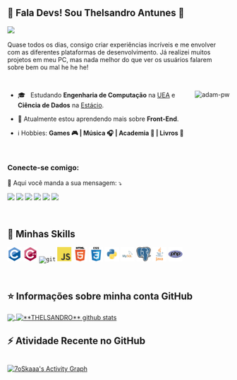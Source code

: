 ## 👋 Fala Devs! Sou Thelsandro Antunes 👋

![](https://github.com/thelsandroantunes/)

Quase todos os dias, consigo criar experiências incríveis e me envolver com as diferentes plataformas de desenvolvimento. Já realizei muitos projetos em meu PC, mas nada melhor do que ver os usuários falarem sobre bem ou mal he he he!

<br>

<p><img align="right" src="https://github.com/Adam-pw/Adam-pw/blob/main/animation_500_kxa883sd.gif" alt="adam-pw" /></p>

- 🎓 &nbsp; Estudando **Engenharia de Computação** na <a href="https://www1.uea.edu.br/">UEA</a> e **Ciência de Dados** na <a href="https://estacio.br/">Estácio</a>.

- 🌱 Atualmente estou aprendendo mais sobre **Front-End**.

- ℹ️ Hobbies: <b>Games 🎮 | Música 🎧 | Academia 🏃 | Livros 📖</b></p>

<br>

### Conecte-se comigo:

<p align="left">
  💌 Aqui você manda a sua mensagem: ⤵️
</p>

<p align="left">
  <a href="mailto:thelsandro.developer@gmail.com?subject=Vim do GitHub =D" alt="Gmail">
  <img src="https://img.shields.io/badge/-Gmail-FF0000?style=flat-square&labelColor=FF0000&logo=gmail&logoColor=white&link=thelsandro.developer@gmail.com" /></a>

  <a href="https://www.linkedin.com/in/thelsandro-developer/" alt="Linkedin">
  <img src="https://img.shields.io/badge/-Linkedin-0e76a8?style=flat-square&logo=Linkedin&logoColor=white&link=https://www.linkedin.com/in/thelsandro-developer/" /></a>

  <a href="https://api.whatsapp.com/send/?phone=5592991430765&text=Ol%C3%A1+Thelsandro!+Vamos+conversar+sobre+tecnologias+,+vagas+e+projetos+diversos&app_absent=0" alt="WhatsApp">
  <img src="https://img.shields.io/badge/-WhatsApp-25d366?style=flat-square&labelColor=25d366&logo=whatsapp&logoColor=white&link=https://bit.ly/3j70IKL"/></a>

  <a href="https://bit.ly/3udoR96" alt="Youtube">
  <img src="https://img.shields.io/badge/-YouTube-FF0000?style=flat-square&labelColor=FF0000&logo=youtube&logoColor=white&link=https://bit.ly/3udoR96"/></a>

  <a href="https://www.instagram.com/thelsandro.developer/" alt="Instagram">
  <img src="https://img.shields.io/badge/-Instagram-DF0174?style=flat-square&labelColor=DF0174&logo=instagram&logoColor=white&link=https://www.instagram.com/thelsandro.developer/"/></a>
  
  <a href="https://twitter.com/dev_thelsandro" alt="Twitter">
  <img src="https://img.shields.io/badge/-Twitter-1C9CEA?style=flat-square&labelColor=1C9CEA&logo=twitter&logoColor=white&link=https://twitter.com/dev_thelsandro/"/></a>
</p>  
<br>

## 🚀 Minhas Skills


<code><img height="32" src="https://raw.githubusercontent.com/devicons/devicon/master/icons/c/c-original.svg" alt="c"/></code>
<code><img height="32" src="https://raw.githubusercontent.com/devicons/devicon/master/icons/cplusplus/cplusplus-original.svg" alt="cpp"/></code>
<code><img height="32" src="https://raw.githubusercontent.com/jmnote/z-icons/master/svg/git.svg" alt="git"/></code>
<code><img height="32" src="https://raw.githubusercontent.com/github/explore/80688e429a7d4ef2fca1e82350fe8e3517d3494d/topics/javascript/javascript.png" alt="Javascript"/></code>
<code><img height="32" src="https://raw.githubusercontent.com/github/explore/80688e429a7d4ef2fca1e82350fe8e3517d3494d/topics/html/html.png" alt="HTML5"/></code>
<code><img height="32" src="https://raw.githubusercontent.com/github/explore/80688e429a7d4ef2fca1e82350fe8e3517d3494d/topics/css/css.png" alt="CSS"/></code>
<code><img height="32" src="https://raw.githubusercontent.com/github/explore/80688e429a7d4ef2fca1e82350fe8e3517d3494d/topics/python/python.png" alt="CSS"/></code>
<code><img height="32" src="https://raw.githubusercontent.com/github/explore/80688e429a7d4ef2fca1e82350fe8e3517d3494d/topics/mysql/mysql.png" alt="MySQL"/></code>
<code><img height="32" src="https://raw.githubusercontent.com/github/explore/80688e429a7d4ef2fca1e82350fe8e3517d3494d/topics/postgresql/postgresql.png" alt="PostegreSQL"/></code>
<code><img height="32" src="https://raw.githubusercontent.com/github/explore/80688e429a7d4ef2fca1e82350fe8e3517d3494d/topics/java/java.png" alt="Java"/></code>
<code><img height="32" src="https://raw.githubusercontent.com/github/explore/80688e429a7d4ef2fca1e82350fe8e3517d3494d/topics/php/php.png" alt="PHP"/></code>

<br>

## ⭐ Informações sobre minha conta GitHub

<a href="https://github.com/thelsandroantunes">
  <img align="center" src="https://github-readme-stats.vercel.app/api/top-langs/?username=thelsandroantunes&hide_langs_below=1" />
</a>

<a href="https://github.com/thelsandroantunes">
 <img align="center" src="https://github-readme-stats.vercel.app/api?username=thelsandroantunes&show_icons=true&line_height=27" alt="**THELSANDRO** github stats"/>
</a>

## ⚡ Atividade Recente no GitHub
  <br/>
   <a href="https://github.com/thelsandroantunes"><img alt="7oSkaaa's Activity Graph" src="https://activity-graph.herokuapp.com/graph?username=thelsandroantunes&custom_title=thelsandroantunes's%20Contribution%20Graph&theme=react-dark" /></a>
  <br/>


<br/>
